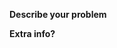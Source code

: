**Describe your problem**
<!--- Basically, write here what problem you have with RPFM (where did he touch you?) -->
<!--- If it's a problem with a DB Table not opening or with wrongly ordered columns, say here what game and table. -->
<!--- If it's a question about something RPFM-related, just say it here. -->

**Extra info?**
<!--- "What version of RPFM did you used?" and stuff like that you consider relevant for the issue goes here. -->

